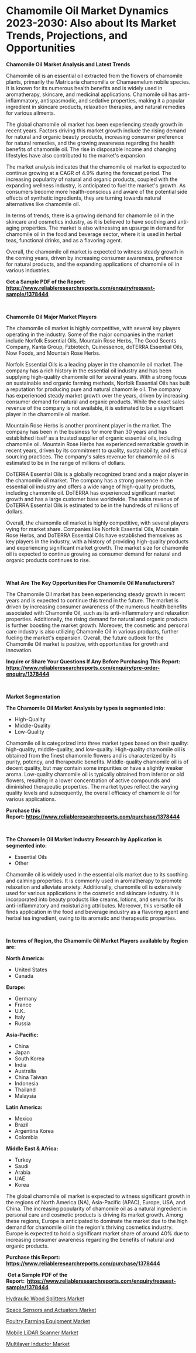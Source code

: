 <p><h1>Chamomile Oil Market Dynamics 2023-2030: Also about Its Market Trends, Projections, and Opportunities</h1></p><p><strong>Chamomile Oil Market Analysis and Latest Trends</strong></p>
<p><p>Chamomile oil is an essential oil extracted from the flowers of chamomile plants, primarily the Matricaria chamomilla or Chamaemelum nobile species. It is known for its numerous health benefits and is widely used in aromatherapy, skincare, and medicinal applications. Chamomile oil has anti-inflammatory, antispasmodic, and sedative properties, making it a popular ingredient in skincare products, relaxation therapies, and natural remedies for various ailments.</p><p>The global chamomile oil market has been experiencing steady growth in recent years. Factors driving this market growth include the rising demand for natural and organic beauty products, increasing consumer preference for natural remedies, and the growing awareness regarding the health benefits of chamomile oil. The rise in disposable income and changing lifestyles have also contributed to the market's expansion.</p><p>The market analysis indicates that the chamomile oil market is expected to continue growing at a CAGR of 4.9% during the forecast period. The increasing popularity of natural and organic products, coupled with the expanding wellness industry, is anticipated to fuel the market's growth. As consumers become more health-conscious and aware of the potential side effects of synthetic ingredients, they are turning towards natural alternatives like chamomile oil.</p><p>In terms of trends, there is a growing demand for chamomile oil in the skincare and cosmetics industry, as it is believed to have soothing and anti-aging properties. The market is also witnessing an upsurge in demand for chamomile oil in the food and beverage sector, where it is used in herbal teas, functional drinks, and as a flavoring agent.</p><p>Overall, the chamomile oil market is expected to witness steady growth in the coming years, driven by increasing consumer awareness, preference for natural products, and the expanding applications of chamomile oil in various industries.</p></p>
<p><strong>Get a Sample PDF of the Report:&nbsp; <a href="https://www.reliableresearchreports.com/enquiry/request-sample/1378444">https://www.reliableresearchreports.com/enquiry/request-sample/1378444</a></strong></p>
<p>&nbsp;</p>
<p><strong>Chamomile Oil Major Market Players</strong></p>
<p><p>The chamomile oil market is highly competitive, with several key players operating in the industry. Some of the major companies in the market include Norfolk Essential Oils, Mountain Rose Herbs, The Good Scents Company, Kanta Group, Fzbiotech, Quinessence, doTERRA Essential Oils, Now Foods, and Mountain Rose Herbs.</p><p>Norfolk Essential Oils is a leading player in the chamomile oil market. The company has a rich history in the essential oil industry and has been supplying high-quality chamomile oil for several years. With a strong focus on sustainable and organic farming methods, Norfolk Essential Oils has built a reputation for producing pure and natural chamomile oil. The company has experienced steady market growth over the years, driven by increasing consumer demand for natural and organic products. While the exact sales revenue of the company is not available, it is estimated to be a significant player in the chamomile oil market.</p><p>Mountain Rose Herbs is another prominent player in the market. The company has been in the business for more than 30 years and has established itself as a trusted supplier of organic essential oils, including chamomile oil. Mountain Rose Herbs has experienced remarkable growth in recent years, driven by its commitment to quality, sustainability, and ethical sourcing practices. The company's sales revenue for chamomile oil is estimated to be in the range of millions of dollars.</p><p>DoTERRA Essential Oils is a globally recognized brand and a major player in the chamomile oil market. The company has a strong presence in the essential oil industry and offers a wide range of high-quality products, including chamomile oil. DoTERRA has experienced significant market growth and has a large customer base worldwide. The sales revenue of DoTERRA Essential Oils is estimated to be in the hundreds of millions of dollars.</p><p>Overall, the chamomile oil market is highly competitive, with several players vying for market share. Companies like Norfolk Essential Oils, Mountain Rose Herbs, and DoTERRA Essential Oils have established themselves as key players in the industry, with a history of providing high-quality products and experiencing significant market growth. The market size for chamomile oil is expected to continue growing as consumer demand for natural and organic products continues to rise.</p></p>
<p>&nbsp;</p>
<p><strong>What Are The Key Opportunities For Chamomile Oil Manufacturers?</strong></p>
<p><p>The Chamomile Oil market has been experiencing steady growth in recent years and is expected to continue this trend in the future. The market is driven by increasing consumer awareness of the numerous health benefits associated with Chamomile Oil, such as its anti-inflammatory and relaxation properties. Additionally, the rising demand for natural and organic products is further boosting the market growth. Moreover, the cosmetic and personal care industry is also utilizing Chamomile Oil in various products, further fueling the market's expansion. Overall, the future outlook for the Chamomile Oil market is positive, with opportunities for growth and innovation.</p></p>
<p><strong>Inquire or Share Your Questions If Any Before Purchasing This Report: <a href="https://www.reliableresearchreports.com/enquiry/pre-order-enquiry/1378444">https://www.reliableresearchreports.com/enquiry/pre-order-enquiry/1378444</a></strong></p>
<p>&nbsp;</p>
<p><strong>Market Segmentation</strong></p>
<p><strong>The Chamomile Oil Market Analysis by types is segmented into:</strong></p>
<p><ul><li>High-Quality</li><li>Middle-Quality</li><li>Low-Quality</li></ul></p>
<p><p>Chamomile oil is categorized into three market types based on their quality: high-quality, middle-quality, and low-quality. High-quality chamomile oil is obtained from the finest chamomile flowers and is characterized by its purity, potency, and therapeutic benefits. Middle-quality chamomile oil is of decent quality, but may contain some impurities or have a slightly weaker aroma. Low-quality chamomile oil is typically obtained from inferior or old flowers, resulting in a lower concentration of active compounds and diminished therapeutic properties. The market types reflect the varying quality levels and subsequently, the overall efficacy of chamomile oil for various applications.</p></p>
<p><strong>Purchase this Report:&nbsp;<a href="https://www.reliableresearchreports.com/purchase/1378444">https://www.reliableresearchreports.com/purchase/1378444</a></strong></p>
<p>&nbsp;</p>
<p><strong>The Chamomile Oil Market Industry Research by Application is segmented into:</strong></p>
<p><ul><li>Essential Oils</li><li>Other</li></ul></p>
<p><p>Chamomile oil is widely used in the essential oils market due to its soothing and calming properties. It is commonly used in aromatherapy to promote relaxation and alleviate anxiety. Additionally, chamomile oil is extensively used for various applications in the cosmetic and skincare industry. It is incorporated into beauty products like creams, lotions, and serums for its anti-inflammatory and moisturizing attributes. Moreover, this versatile oil finds application in the food and beverage industry as a flavoring agent and herbal tea ingredient, owing to its aromatic and therapeutic properties.</p></p>
<p>&nbsp;</p>
<p><strong>In terms of Region, the Chamomile Oil Market Players available by Region are:</strong></p>
<p>
    <p> <strong> North America: </strong>
        <ul>
            <li>United States</li>
            <li>Canada</li>
        </ul>
        </p> 
    <p> <strong> Europe: </strong>
        <ul>
            <li>Germany</li>
            <li>France</li>
            <li>U.K.</li>
            <li>Italy</li>
            <li>Russia</li>
        </ul>
        </p> 
    <p> <strong> Asia-Pacific: </strong>
        <ul>
            <li>China</li>
            <li>Japan</li>
            <li>South Korea</li>
            <li>India</li>
            <li>Australia</li>
            <li>China Taiwan</li>
            <li>Indonesia</li>
            <li>Thailand</li>
            <li>Malaysia</li>
        </ul>
        </p> 
    <p> <strong> Latin America: </strong>
        <ul>
            <li>Mexico</li>
            <li>Brazil</li>
            <li>Argentina Korea</li>
            <li>Colombia</li>
        </ul>
        </p> 
    <p> <strong> Middle East & Africa: </strong>
        <ul>
            <li>Turkey</li>
            <li>Saudi</li>
            <li>Arabia</li>
            <li>UAE</li>
            <li>Korea</li>
        </ul>
    </p>
    </p>
<p><p>The global chamomile oil market is expected to witness significant growth in the regions of North America (NA), Asia-Pacific (APAC), Europe, USA, and China. The increasing popularity of chamomile oil as a natural ingredient in personal care and cosmetic products is driving its market growth. Among these regions, Europe is anticipated to dominate the market due to the high demand for chamomile oil in the region's thriving cosmetics industry. Europe is expected to hold a significant market share of around 40% due to increasing consumer awareness regarding the benefits of natural and organic products.</p></p>
<p><strong>Purchase this Report: <a href="https://www.reliableresearchreports.com/purchase/1378444">https://www.reliableresearchreports.com/purchase/1378444</a></strong></p>
<p>&nbsp;<strong>Get a Sample PDF of the Report:&nbsp;&nbsp;<a href="https://www.reliableresearchreports.com/enquiry/request-sample/1378444">https://www.reliableresearchreports.com/enquiry/request-sample/1378444</a></strong></p>
<p><strong></strong></p>
<p><p><a href="https://medium.com/@kevinbarnes75/hydraulic-wood-splitters-market-size-cagr-trends-2024-2030-b5bb2615d736">Hydraulic Wood Splitters Market</a></p><p><a href="https://medium.com/@sigridrobel/space-sensors-and-actuators-market-size-market-outlook-and-market-forecast-2023-to-2030-920a4b33335f">Space Sensors and Actuators Market</a></p><p><a href="https://medium.com/@randysimpson755/poultry-farming-equipment-market-size-reveals-the-best-marketing-channels-in-global-industry-c1ac4c89f9bd">Poultry Farming Equipment Market</a></p><p><a href="https://medium.com/@olenwuckert56/mobile-lidar-scanner-market-exploring-market-share-market-trends-and-future-growth-b03332a26e47">Mobile LiDAR Scanner Market</a></p><p><a href="https://medium.com/@efrainhaley/multilayer-inductor-market-share-evolution-and-market-growth-trends-2023-2030-e602c0936cf3">Multilayer Inductor Market</a></p></p>